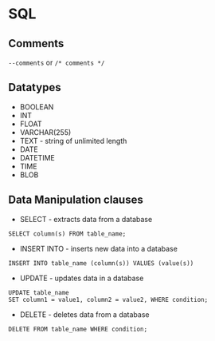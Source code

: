 # SQL

## Comments
`--comments` or `/* comments */`

## Datatypes
* BOOLEAN
* INT
* FLOAT
* VARCHAR(255)
* TEXT - string of unlimited length
* DATE
* DATETIME
* TIME
* BLOB

## Data Manipulation clauses

* SELECT - extracts data from a database
```
SELECT column(s) FROM table_name;
```

* INSERT INTO - inserts new data into a database
```
INSERT INTO table_name (column(s)) VALUES (value(s))
```

* UPDATE - updates data in a database
```
UPDATE table_name
SET column1 = value1, column2 = value2, WHERE condition;
```

* DELETE - deletes data from a database
```
DELETE FROM table_name WHERE condition;
```
